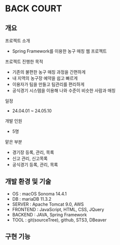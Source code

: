 <h1>BACK COURT</h1>
<h2>개요</h2>
<p>프로젝트 소개</p>
<ul>
  <li>Spring Framework를 이용한 농구 매칭 웹 프로젝트</li>
</ul>
<p>프로젝트 진행한 목적</p>
<ul>
  <li>기존의 불편한 농구 매칭 과정을 간편하게</li>
  <li>내 지역의 농구장 예약을 쉽고 빠르게</li>
  <li>이용자가 팀을 만들고 팀관리를 편리하게</li>
  <li>공식경기 시스템을 이용해 나와 수준이 비슷한 사람과 매칭</li>
</ul>
<p>일정</p>
<ul>
  <li>24.04.01 ~ 24.05.10</li>
</ul>
<p>개발 인원</p>
<ul>
  <li>5명</li>
</ul>
<p>맡은 부분</p>
<ul>
  <li>경기장 등록, 관리, 목록</li>
  <li>신고 관리, 신고목록</li>
  <li>공식경기 등록, 관리, 목록</li>
</ul>
<h2>개발 환경 및 기술</h2>
<ul>
  <li>OS : macOS Sonoma 14.4.1</li>
  <li>DB : mariaDB 11.3.2</li>
  <li>SERVER : Apache Tomcat 9.0, AWS</li>
  <li>FRONTEND : JavaScript, HTML, CSS, JQuery</li>
  <li>BACKEND : JAVA, Spring Framework</li>
  <li>TOOL : git(sourceTree), github, STS3, DBeaver</li>
</ul>
<h2>구현 기능</h2>
<h2></h2>
